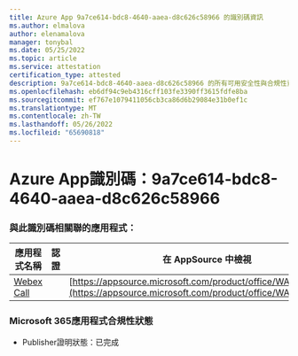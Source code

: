 ```yaml
---
title: Azure App 9a7ce614-bdc8-4640-aaea-d8c626c58966 的識別碼資訊
ms.author: elmalova
author: elenamalova
manager: tonybal
ms.date: 05/25/2022
ms.topic: article
ms.service: attestation
certification_type: attested
description: 9a7ce614-bdc8-4640-aaea-d8c626c58966 的所有可用安全性與合規性資訊。
ms.openlocfilehash: eb6df94c9eb4316cff103fe3390ff3615fdfe8ba
ms.sourcegitcommit: ef767e1079411056cb3ca86d6b29084e31b0ef1c
ms.translationtype: MT
ms.contentlocale: zh-TW
ms.lasthandoff: 05/26/2022
ms.locfileid: "65690818"
---
```

# <a name="azure-app-id-9a7ce614-bdc8-4640-aaea-d8c626c58966"></a>Azure App識別碼：9a7ce614-bdc8-4640-aaea-d8c626c58966


### <a name="apps-associated-with-this-id"></a>與此識別碼相關聯的應用程式：
| **應用程式名稱** | **認證** | **在 AppSource 中檢視** |
|--------------|---------------|-----------------------|
| [Webex Call](../forward/WA200001495.md) |  | [https://appsource.microsoft.com/product/office/WA200001495](https://appsource.microsoft.com/product/office/WA200001495) |

### <a name="microsoft-365-app-compliance-status"></a>Microsoft 365應用程式合規性狀態
- Publisher證明狀態：已完成
